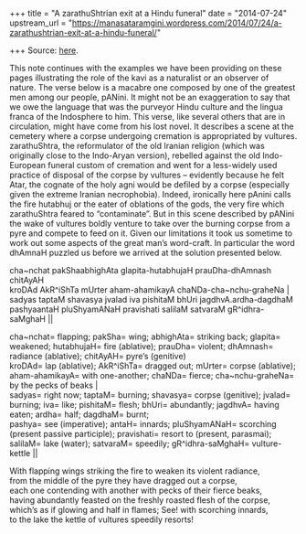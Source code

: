 +++
title = "A zarathuShtrian exit at a Hindu funeral"
date = "2014-07-24"
upstream_url = "https://manasataramgini.wordpress.com/2014/07/24/a-zarathushtrian-exit-at-a-hindu-funeral/"

+++
Source: [here](https://manasataramgini.wordpress.com/2014/07/24/a-zarathushtrian-exit-at-a-hindu-funeral/).

This note continues with the examples we have been providing on these pages illustrating the role of the kavi as a naturalist or an observer of nature. The verse below is a macabre one composed by one of the greatest men among our people, pANini. It might not be an exaggeration to say that we owe the language that was the purveyor Hindu culture and the lingua franca of the Indosphere to him. This verse, like several others that are in circulation, might have come from his lost novel. It describes a scene at the cemetery where a corpse undergoing cremation is appropriated by vultures. zarathuShtra, the reformulator of the old Iranian religion (which was originally close to the Indo-Aryan version), rebelled against the old Indo-European funeral custom of cremation and went for a less-widely used practice of disposal of the corpse by vultures – evidently because he felt Atar, the cognate of the holy agni would be defiled by a corpse (especially given the extreme Iranian necrophobia). Indeed, ironically here pAnini calls the fire hutabhuj or the eater of oblations of the gods, the very fire which zarathuShtra feared to “contaminate”. But in this scene described by pANini the wake of vultures boldly venture to take over the burning corpse from a pyre and compete to feed on it. Given our limitations it took us sometime to work out some aspects of the great man’s word-craft. In particular the word dhAmnaH puzzled us before we arrived at the solution presented below.

cha\~nchat pakShaabhighAta glapita-hutabhujaH prauDha-dhAmnash chitAyAH  
kroDAd AkR^iShTa mUrter aham-ahamikayA chaNDa-cha\~nchu-graheNa \|  
sadyas taptaM shavasya jvalad iva pishitaM bhUri jagdhvA.ardha-dagdhaM  
pashyaantaH pluShyamANaH pravishati salilaM satvaraM gR^idhra-saMghaH \|\|

cha\~nchat= flapping; pakSha= wing; abhighAta= striking back; glapita= weakened; hutabhujaH= fire (ablative); prauDha= violent; dhAmnash= radiance (ablative); chitAyAH= pyre’s (genitive)  
kroDAd= lap (ablative); AkR^iShTa= dragged out; mUrter= corpse
(ablative); aham-ahamikayA= with one-another; chaNDa= fierce;
cha\~nchu-graheNa= by the pecks of beaks \|  
sadyas= right now; taptaM= burning; shavasya= corpse (genitive); jvalad= burning; iva= like; pishitaM= flesh; bhUri= abundantly; jagdhvA= having eaten; ardha= half; dagdhaM= burnt;  
pashya= see (imperative); antaH= innards; pluShyamANaH= scorching
(present passive participle); pravishati= resort to (present, parasmai);
salilaM= lake (water); satvaraM= speedily; gR^idhra-saMghaH= vulture-kettle \|\|

With flapping wings striking the fire to weaken its violent radiance,  
from the middle of the pyre they have dragged out a corpse,  
each one contending with another with pecks of their fierce beaks,  
having abundantly feasted on the freshly roasted flesh of the corpse,  
which’s as if glowing and half in flames; See! with scorching innards,  
to the lake the kettle of vultures speedily resorts!

